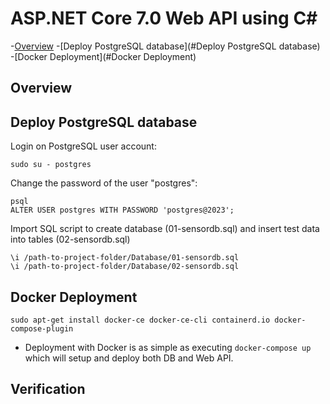 # ASP.NET Core 7.0 Web API using C#

-[Overview](#Overview)
-[Deploy PostgreSQL database](#Deploy PostgreSQL database)
-[Docker Deployment](#Docker Deployment)

## Overview

## Deploy PostgreSQL database

Login on PostgreSQL user account:

```
sudo su - postgres
```

Change the password of the user "postgres":

```
psql
ALTER USER postgres WITH PASSWORD 'postgres@2023';
```

Import SQL script to create database (01-sensordb.sql) and insert test data into tables (02-sensordb.sql)

```
\i /path-to-project-folder/Database/01-sensordb.sql
\i /path-to-project-folder/Database/02-sensordb.sql
```

## Docker Deployment

`sudo apt-get install docker-ce docker-ce-cli containerd.io docker-compose-plugin` 

- Deployment with Docker is as simple as executing `docker-compose up` which will setup and deploy both DB and Web API.

## Verification

